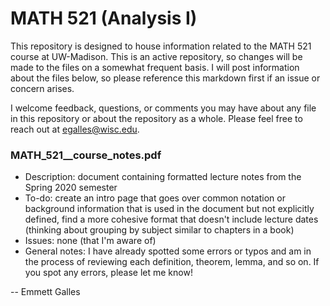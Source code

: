 # MATH 521 (Analysis I)

This repository is designed to house information related to the MATH 521 course at UW-Madison. This is an active repository, so changes will be made to the files on a somewhat frequent basis. I will post information about the files below, so please reference this markdown first if an issue or concern arises.

I welcome feedback, questions, or comments you may have about any file in this repository or about the repository as a whole. Please feel free to reach out at egalles@wisc.edu. 

### MATH_521__course_notes.pdf

  - Description: document containing formatted lecture notes from the Spring 2020 semester
  - To-do: create an intro page that goes over common notation or background information that is used in the document but not explicitly defined, find a more cohesive format that doesn't include lecture dates (thinking about grouping by subject similar to chapters in a book)
  - Issues: none (that I'm aware of)
  - General notes: I have already spotted some errors or typos and am in the process of reviewing each definition, theorem, lemma, and so on. If you spot any errors, please let me know!

-- Emmett Galles